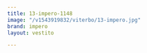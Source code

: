 ```yaml
---
title: 13-impero-1148
image: "/v1543919832/viterbo/13-impero.jpg"
brand: impero
layout: vestito

---
```

